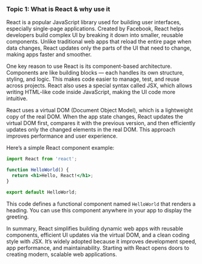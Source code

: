 ### Topic 1: What is React & why use it

React is a popular JavaScript library used for building user interfaces, especially single-page applications. Created by Facebook, React helps developers build complex UI by breaking it down into smaller, reusable components. Unlike traditional web apps that reload the entire page when data changes, React updates only the parts of the UI that need to change, making apps faster and smoother.

One key reason to use React is its component-based architecture. Components are like building blocks — each handles its own structure, styling, and logic. This makes code easier to manage, test, and reuse across projects. React also uses a special syntax called JSX, which allows writing HTML-like code inside JavaScript, making the UI code more intuitive.

React uses a virtual DOM (Document Object Model), which is a lightweight copy of the real DOM. When the app state changes, React updates the virtual DOM first, compares it with the previous version, and then efficiently updates only the changed elements in the real DOM. This approach improves performance and user experience.

Here’s a simple React component example:

```jsx
import React from 'react';

function HelloWorld() {
  return <h1>Hello, React!</h1>;
}

export default HelloWorld;
```

This code defines a functional component named `HelloWorld` that renders a heading. You can use this component anywhere in your app to display the greeting.

In summary, React simplifies building dynamic web apps with reusable components, efficient UI updates via the virtual DOM, and a clean coding style with JSX. It’s widely adopted because it improves development speed, app performance, and maintainability. Starting with React opens doors to creating modern, scalable web applications.
